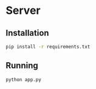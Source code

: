 # Server

## Installation

```bash
pip install -r requirements.txt
```

## Running

```bash
python app.py
```
